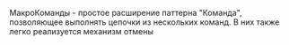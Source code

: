 МакроКоманды - простое расширение паттерна "Команда", позволяющее выполнять цепочки из нескольких команд. В них также легко реализуется механизм отмены